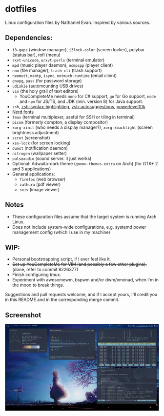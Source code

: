 # dotfiles
Linux configuration files by Nathaniel Evan. Inspired by various sources.

## Dependencies:
* `i3-gaps` (window manager), `i3lock-color` (screen locker), polybar (status bar), rofi (menu)
* `rxvt-unicode`, `urxvt-perls` (terminal emulator)
* `mpd` (music player daemon), `ncmpcpp` (player client)
* `nnn` (file manager), `trash-cli` (trash support)
* `neomutt`, `msmtp`, `isync`, `notmuch-runtime` (email client)
* `gnupg`, `pass` (for password storage)
* `udiskie` (automounting USB drives)
* `vim` (the holy grail of text editors)
  * YouCompleteMe needs `mono` for C# support, `go` for Go support, `node` and `npm` for JS/TS, and JDK (min. version 8) for Java support.
* `zsh`, [zsh-syntax-highlighting](https://github.com/zsh-users/zsh-syntax-highlighting), [zsh-autosuggestions](https://github.com/zsh-users/zsh-syntax-highlighting), [powerlevel10k](https://github.com/romkatv/powerlevel10k)
* [Nerd fonts](https://github.com/ryanoasis/nerd-fonts)
* `tmux` (terminal multiplexer, useful for SSH or tiling in terminal)
* `picom` (formerly compton, a display compositor)
* `xorg-xinit` (who needs a display manager?), `xorg-xbacklight` (screen brightness adjustment)
* `scrot` (screenshot)
* `xss-lock` (for screen locking)
* `dunst` (notification daemon)
* `nitrogen` (wallpaper setter)
* `pulseaudio` (sound server. it just werks)
* Optional: Adwaita-dark theme (`gnome-themes-extra` on Arch) (for GTK+ 2 and 3 applications)
* General applications:
  - `firefox` (web browser)
  - `zathura` (pdf viewer)
  - `sxiv` (image viewer)

## Notes
* These configuration files assume that the target system is running Arch Linux.
* Does not include system-wide configurations, e.g. systemd power management config (which I use in my machine)

## WIP:
* Personal bootstrapping script, if I ever feel like it.
* ~~Set up YouCompleteMe for VIM (and possibly a few other plugins).~~ (done, refer to commit 8226377)
* Finish configuring tmux.
* Experiment with awesomewm, bspwm and/or dwm/xmonad, when I'm in the mood to break things.

Suggestions and pull requests welcome, and if I accept yours, I'll credit you in this README and in the corresponding merge commit.

## Screenshot

![Nate's desktop](./screenshot.png?raw=true "Nate's desktop")
